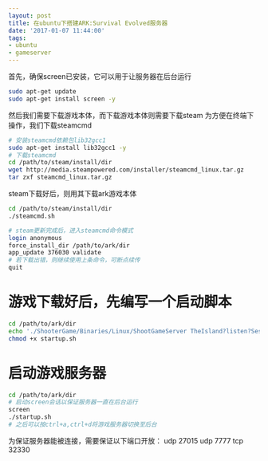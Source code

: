 ```yaml
---
layout: post
title: 在ubuntu下搭建ARK:Survival Evolved服务器
date: '2017-01-07 11:44:00'
tags:
- ubuntu
- gameserver
---
```


首先，确保screen已安装，它可以用于让服务器在后台运行
``` bash
sudo apt-get update
sudo apt-get install screen -y
```

然后我们需要下载游戏本体，而下载游戏本体则需要下载steam
为方便在终端下操作，我们下载steamcmd
``` bash
# 安装steamcmd依赖包lib32gcc1
sudo apt-get install lib32gcc1 -y
# 下载steamcmd
cd /path/to/steam/install/dir
wget http://media.steampowered.com/installer/steamcmd_linux.tar.gz
tar zxf steamcmd_linux.tar.gz
```

steam下载好后，则用其下载ark游戏本体
``` bash
cd /path/to/steam/install/dir
./steamcmd.sh

# steam更新完成后，进入steamcmd命令模式
login anonymous
force_install_dir /path/to/ark/dir
app_update 376030 validate
# 若下载出错，则继续使用上条命令，可断点续传
quit
```

# 游戏下载好后，先编写一个启动脚本
``` bash
cd /path/to/ark/dir
echo './ShooterGame/Binaries/Linux/ShootGameServer TheIsland?listen?SessionName=HowToArk?ServerPassword=password?ServerAdminPassword=adminpass -server -log' > startup.sh
chmod +x startup.sh
```

# 启动游戏服务器
``` bash
cd /path/to/ark/dir
# 启动screen会话以保证服务器一直在后台运行
screen
./startup.sh
# 之后可以按ctrl+a,ctrl+d将游戏服务器切换至后台
```

为保证服务器能被连接，需要保证以下端口开放：
udp 27015
udp 7777
tcp 32330
